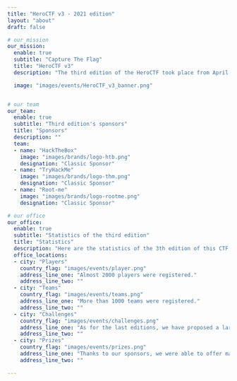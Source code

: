 ```yaml
---
title: "HeroCTF v3 - 2021 edition"
layout: "about"
draft: false

# our_mission
our_mission:
  enable: true
  subtitle: "Capture The Flag"
  title: "HeroCTF v3"
  description: "The third edition of the HeroCTF took place from April 23 to 25, 2021. It brought together a large number of French and international players. We have received very good feedback on this edition."

  image: "images/events/HeroCTF_v3_banner.png"


# our team
our_team:
  enable: true
  subtitle: "Third edition's sponsors"
  title: "Sponsors"
  description: ""
  team:
  - name: "HackTheBox"
    image: "images/brands/logo-htb.png"
    designation: "Classic Sponsor"
  - name: "TryHackMe"
    image: "images/brands/logo-thm.png"
    designation: "Classic Sponsor"
  - name: "Root-me"
    image: "images/brands/logo-rootme.png"
    designation: "Classic Sponsor"

# our office
our_office:
  enable: true
  subtitle: "Statistics of the third edition"
  title: "Statistics"
  description: "Here are the statistics of the 3th edition of this CTF."
  office_locations:
  - city: "Players"
    country_flag: "images/events/player.png"
    address_line_one: "Almost 2000 players were registered."
    address_line_two: ""
  - city: "Teams"
    country_flag: "images/events/teams.png"
    address_line_one: "More than 1000 teams were registered."
    address_line_two: ""
  - city: "Challenges"
    country_flag: "images/events/challenges.png"
    address_line_one: "As for the last editions, we have proposed a large number of challenges in all categories of CTF (web, forensics, reverse, pwn, steganography, ...)"
    address_line_two: ""
  - city: "Prizes"
    country_flag: "images/events/prizes.png"
    address_line_one: "Thanks to our sponsors, we were able to offer many prizes like HackTheBox, TryHackMe and Root-me VIP membership."
    address_line_two: ""

---
```


